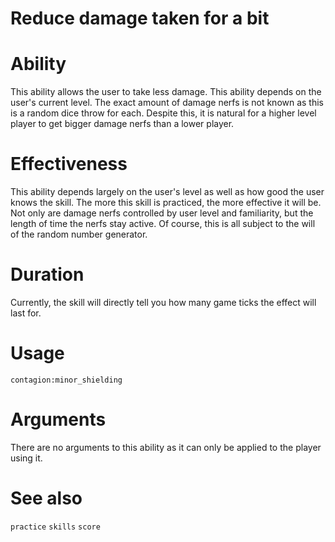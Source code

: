 # Reduce damage taken for a bit

# Ability
This ability allows the user to take less damage. This ability depends on the user's current level. The exact amount of damage nerfs is not known as this is a random dice throw for each. Despite this, it is natural for a higher level player to get bigger damage nerfs than a lower player.

# Effectiveness
This ability depends largely on the user's level as well as how good the user knows the skill. The more this skill is practiced, the more effective it will be. Not only are damage nerfs controlled by user level and familiarity, but the length of time the nerfs stay active. Of course, this is all subject to the will of the random number generator.

# Duration
Currently, the skill will directly tell you how many game ticks the effect will last for.

# Usage
`contagion:minor_shielding`

# Arguments
There are no arguments to this ability as it can only be applied to the player using it.

# See also
`practice`
`skills`
`score`
